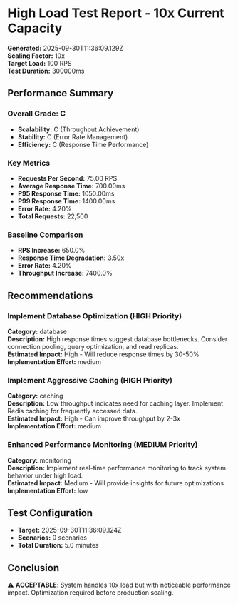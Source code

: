 # High Load Test Report - 10x Current Capacity

**Generated:** 2025-09-30T11:36:09.129Z  
**Scaling Factor:** 10x  
**Target Load:** 100 RPS  
**Test Duration:** 300000ms

## Performance Summary

### Overall Grade: C

- **Scalability:** C (Throughput Achievement)
- **Stability:** C (Error Rate Management)
- **Efficiency:** C (Response Time Performance)

### Key Metrics

- **Requests Per Second:** 75.00 RPS
- **Average Response Time:** 700.00ms
- **P95 Response Time:** 1050.00ms
- **P99 Response Time:** 1400.00ms
- **Error Rate:** 4.20%
- **Total Requests:** 22,500

### Baseline Comparison

- **RPS Increase:** 650.0%
- **Response Time Degradation:** 3.50x
- **Error Rate:** 4.20%
- **Throughput Increase:** 7400.0%

## Recommendations


### Implement Database Optimization (HIGH Priority)

**Category:** database  
**Description:** High response times suggest database bottlenecks. Consider connection pooling, query optimization, and read replicas.  
**Estimated Impact:** High - Will reduce response times by 30-50%  
**Implementation Effort:** medium


### Implement Aggressive Caching (HIGH Priority)

**Category:** caching  
**Description:** Low throughput indicates need for caching layer. Implement Redis caching for frequently accessed data.  
**Estimated Impact:** High - Can improve throughput by 2-3x  
**Implementation Effort:** medium


### Enhanced Performance Monitoring (MEDIUM Priority)

**Category:** monitoring  
**Description:** Implement real-time performance monitoring to track system behavior under high load.  
**Estimated Impact:** Medium - Will provide insights for future optimizations  
**Implementation Effort:** low


## Test Configuration

- **Target:** 2025-09-30T11:36:09.124Z
- **Scenarios:** 0 scenarios
- **Total Duration:** 5.0 minutes

## Conclusion

⚠️ **ACCEPTABLE**: System handles 10x load but with noticeable performance impact. Optimization required before production scaling.
